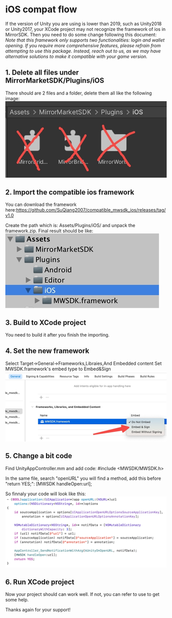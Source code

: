 # iOS compat flow
If the version of Unity you are using is lower than 2019, such as Unity2018 or Unity2017, your XCode project may not recognize the framework of ios in MirrorSDK.
Then you need to do some change following this document:  
*Note that this framework only supports two functionalities: login and wallet opening. If you require more comprehensive features, please refrain from attempting to use this package. Instead, reach out to us, as we may have alternative solutions to make it compatible with your game version.*

## 1. Delete all files under MirrorMarketSDK/Plugins/iOS
There should are 2 files and a folder, delete them all like the following image:
![image](./CaseImage/delete_allfile_under_iOS.jpeg)

## 2. Import the compatible ios framework
You can download the framework here:https://github.com/SuQiang2007/compatible_mwsdk_ios/releases/tag/v1.0

Create the path which is: Assets/Plugins/iOS/ and unpack the framework.zip. Final result should be like:
![image](./CaseImage/create_plugins_path.jpeg)

## 3. Build to XCode project
You need to build it after you finish the importing.

## 4. Set the new framework
Select Target->General->Frameworks,Libraies,And Embedded content
Set MWSDK.framework's embed type to Embed&Sign
![image](./CaseImage/set_framework_in_xcode.jpeg)

## 5. Change a bit code
Find UnityAppController.mm and add code:
#include <MWSDK/MWSDK.h>

In the same file, search "openURL" you will find a method, add this before "return YES;":
[MWSDK handleOpen:url];

So finnaly your code will look like this:
![image](./CaseImage/change_openurl_func.png)

## 6. Run XCode project
Now your project should can work well. If not, you can refer to use to get some help.

Thanks again for your support!
